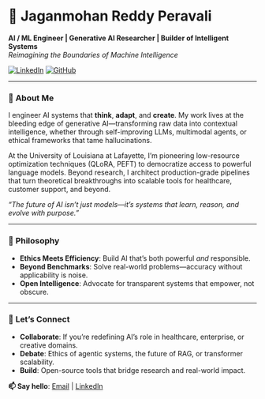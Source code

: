 # 🫅 Jaganmohan Reddy Peravali  
**AI / ML Engineer | Generative AI Researcher | Builder of Intelligent Systems**  
*Reimagining the Boundaries of Machine Intelligence*  

[![LinkedIn](https://img.shields.io/badge/Let's%20Connect-LinkedIn-0A66C2?style=flat&logo=linkedin)](https://linkedin.com/in/pjmreddy14) [![GitHub](https://img.shields.io/badge/Explore%20Code-GitHub-181717?style=flat&logo=github)](https://github.com/pjmreddy)

---

### 🔮 **About Me**  
I engineer AI systems that **think**, **adapt**, and **create**. My work lives at the bleeding edge of generative AI—transforming raw data into contextual intelligence, whether through self-improving LLMs, multimodal agents, or ethical frameworks that tame hallucinations.  

At the University of Louisiana at Lafayette, I’m pioneering low-resource optimization techniques (QLoRA, PEFT) to democratize access to powerful language models. Beyond research, I architect production-grade pipelines that turn theoretical breakthroughs into scalable tools for healthcare, customer support, and beyond.  

*“The future of AI isn’t just models—it’s systems that learn, reason, and evolve with purpose.”*   

---

### 🌟 **Philosophy**  
- **Ethics Meets Efficiency**: Build AI that’s both powerful *and* responsible.  
- **Beyond Benchmarks**: Solve real-world problems—accuracy without applicability is noise.  
- **Open Intelligence**: Advocate for transparent systems that empower, not obscure.  

---

### 🚀 **Let’s Connect**  
- **Collaborate**: If you’re redefining AI’s role in healthcare, enterprise, or creative domains.  
- **Debate**: Ethics of agentic systems, the future of RAG, or transformer scalability.  
- **Build**: Open-source tools that bridge research and real-world impact.  

**📫 Say hello**: [Email](mailto:peravali810@gmail.com) | [LinkedIn](https://www.linkedin.com/in/pjmreddy14/)  
